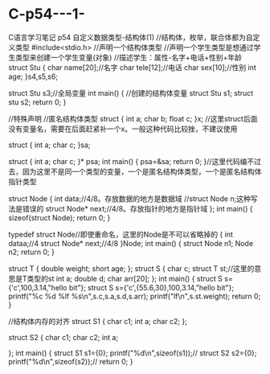 # C-p54---1-
C语言学习笔记 p54 自定义数据类型-结构体(1)
//结构体，枚举，联合体都为自定义类型
#include<stdio.h>
//声明一个结构体类型
//声明一个学生类型是想通过学生类型来创建一个学生变量(对象)
//描述学生：属性-名字+电话+性别+年龄
struct Stu
{
    char name[20];//名字
    char tele[12];//电话
    char sex[10];//性别
    int age;
}s4,s5,s6;

struct Stu s3;//全局变量
int main()
{
    //创建的结构体变量
    struct Stu s1;
    struct stu s2;
    return 0;
}

//特殊声明
//匿名结构体类型
struct 
{
    int a;
    char b;
    float c;
}x;
//这里struct后面没有变量名，需要在后面赶紧补一个x。一般这种代码比较挫，不建议使用

struct
{
    int a;
    char c;
}sa;

struct
{
    int a;
    char c;
}* psa;
int main()
{
    psa=&sa;
    return 0;
}//这里代码编不过去，因为这里不是同一个类型的变量，一个是匿名结构体类型，一个是匿名结构体指针类型

struct Node
{
    int data;//4/8。存放数据的地方是数据域
    //struct Node n;这种写法是错误的
    struct Node* next;//4/8。存放指针的地方是指针域
};
int main()
{
    sizeof(struct Node);
    return 0;
}

typedef struct Node//即使重命名，这里的Node是不可以省略掉的
{
    int dataa;//4
    struct Node* next;//4/8
}Node;
int main()
{
    struct Node n1;
    Node n2;
    return 0;
}

struct T
{
    double weight;
    short age;
};
struct S
{
    char c;
    struct T st;//这里的意思是T类型的st
    int a;
    double d;
    char arr[20];
};
int main()
{
    struct S s={'c',100,3.14,"hello bit"};
    struct S s={'c',{55.6,30},100,3.14,"hello bit"};
    printf("%c %d %lf %s\n",s.c,s.a,s.d,s.arr);
    printf("lf\n",s.st.weight);
    return 0;
}


//结构体内存的对齐
struct S1
{
    char c1;
    int a;
    char c2;
};

struct S2
{
    char c1;
    char c2;
    int a;
    
};
int main()
{
    struct S1 s1={0};
    printf("%d\n",sizeof(s1));//
    struct S2 s2={0};
    printf("%d\n",sizeof(s2));//
    return 0;
}
